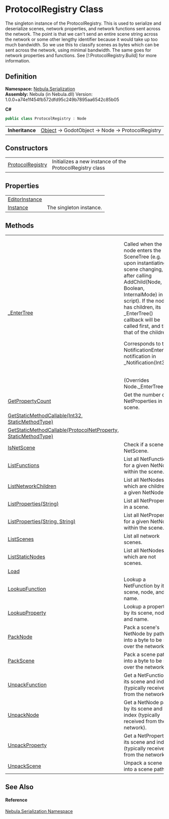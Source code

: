 # ProtocolRegistry Class


The singleton instance of the ProtocolRegistry. This is used to serialize and deserialize scenes, network properties, and network functions sent across the network. The point is that we can't send an entire scene string across the network or some other lengthy identifier because it would take up too much bandwidth. So we use this to classify scenes as bytes which can be sent across the network, using minimal bandwidth. The same goes for network properties and functions. See [!:ProtocolRegistry.Build] for more information.



## Definition
**Namespace:** <a href="N_Nebula_Serialization">Nebula.Serialization</a>  
**Assembly:** Nebula (in Nebula.dll) Version: 1.0.0+a74e1f454fb572dfd95c249b7895aa6542c85b05

**C#**
``` C#
public class ProtocolRegistry : Node
```

<table><tr><td><strong>Inheritance</strong></td><td><a href="https://learn.microsoft.com/dotnet/api/system.object" target="_blank" rel="noopener noreferrer">Object</a>  →  GodotObject  →  Node  →  ProtocolRegistry</td></tr>
</table>



## Constructors
<table>
<tr>
<td><a href="M_Nebula_Serialization_ProtocolRegistry__ctor">ProtocolRegistry</a></td>
<td>Initializes a new instance of the ProtocolRegistry class</td></tr>
</table>

## Properties
<table>
<tr>
<td><a href="P_Nebula_Serialization_ProtocolRegistry_EditorInstance">EditorInstance</a></td>
<td> </td></tr>
<tr>
<td><a href="P_Nebula_Serialization_ProtocolRegistry_Instance">Instance</a></td>
<td>The singleton instance.</td></tr>
</table>

## Methods
<table>
<tr>
<td><a href="M_Nebula_Serialization_ProtocolRegistry__EnterTree">_EnterTree</a></td>
<td><p>Called when the node enters the SceneTree (e.g. upon instantiating, scene changing, or after calling AddChild(Node, Boolean, InternalMode) in a script). If the node has children, its _EnterTree() callback will be called first, and then that of the children.</p><p>

Corresponds to the NotificationEnterTree notification in _Notification(Int32).</p><br />(Overrides Node._EnterTree())</td></tr>
<tr>
<td><a href="M_Nebula_Serialization_ProtocolRegistry_GetPropertyCount">GetPropertyCount</a></td>
<td>Get the number of NetProperties in a scene.</td></tr>
<tr>
<td><a href="M_Nebula_Serialization_ProtocolRegistry_GetStaticMethodCallable_1">GetStaticMethodCallable(Int32, StaticMethodType)</a></td>
<td> </td></tr>
<tr>
<td><a href="M_Nebula_Serialization_ProtocolRegistry_GetStaticMethodCallable">GetStaticMethodCallable(ProtocolNetProperty, StaticMethodType)</a></td>
<td> </td></tr>
<tr>
<td><a href="M_Nebula_Serialization_ProtocolRegistry_IsNetScene">IsNetScene</a></td>
<td>Check if a scene is a NetScene.</td></tr>
<tr>
<td><a href="M_Nebula_Serialization_ProtocolRegistry_ListFunctions">ListFunctions</a></td>
<td>List all NetFunctions for a given NetNode within the scene.</td></tr>
<tr>
<td><a href="M_Nebula_Serialization_ProtocolRegistry_ListNetworkChildren">ListNetworkChildren</a></td>
<td>List all NetNodes which are children of a given NetNode.</td></tr>
<tr>
<td><a href="M_Nebula_Serialization_ProtocolRegistry_ListProperties">ListProperties(String)</a></td>
<td>List all NetProperties in a scene.</td></tr>
<tr>
<td><a href="M_Nebula_Serialization_ProtocolRegistry_ListProperties_1">ListProperties(String, String)</a></td>
<td>List all NetProperties for a given NetNode within the scene.</td></tr>
<tr>
<td><a href="M_Nebula_Serialization_ProtocolRegistry_ListScenes">ListScenes</a></td>
<td>List all network scenes.</td></tr>
<tr>
<td><a href="M_Nebula_Serialization_ProtocolRegistry_ListStaticNodes">ListStaticNodes</a></td>
<td>List all NetNodes which are not scenes.</td></tr>
<tr>
<td><a href="M_Nebula_Serialization_ProtocolRegistry_Load">Load</a></td>
<td> </td></tr>
<tr>
<td><a href="M_Nebula_Serialization_ProtocolRegistry_LookupFunction">LookupFunction</a></td>
<td>Lookup a NetFunction by its scene, node, and name.</td></tr>
<tr>
<td><a href="M_Nebula_Serialization_ProtocolRegistry_LookupProperty">LookupProperty</a></td>
<td>Lookup a property by its scene, node, and name.</td></tr>
<tr>
<td><a href="M_Nebula_Serialization_ProtocolRegistry_PackNode">PackNode</a></td>
<td>Pack a scene's NetNode by path into a byte to be sent over the network.</td></tr>
<tr>
<td><a href="M_Nebula_Serialization_ProtocolRegistry_PackScene">PackScene</a></td>
<td>Pack a scene path into a byte to be sent over the network.</td></tr>
<tr>
<td><a href="M_Nebula_Serialization_ProtocolRegistry_UnpackFunction">UnpackFunction</a></td>
<td>Get a NetFunction by its scene and index (typically received from the network).</td></tr>
<tr>
<td><a href="M_Nebula_Serialization_ProtocolRegistry_UnpackNode">UnpackNode</a></td>
<td>Get a NetNode path by its scene and index (typically received from the network).</td></tr>
<tr>
<td><a href="M_Nebula_Serialization_ProtocolRegistry_UnpackProperty">UnpackProperty</a></td>
<td>Get a NetProperty by its scene and index (typically received from the network).</td></tr>
<tr>
<td><a href="M_Nebula_Serialization_ProtocolRegistry_UnpackScene">UnpackScene</a></td>
<td>Unpack a scene byte into a scene path.</td></tr>
</table>

## See Also


#### Reference
<a href="N_Nebula_Serialization">Nebula.Serialization Namespace</a>  
